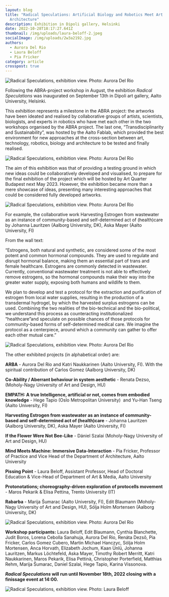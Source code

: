 ```yaml
---
layout: blog
title: "Radical Speculations: Artificial Biology and Robotics Meet Art and
  Architecture"
description: Exhibition in Dipoli gallery, Helsinki
date: 2022-10-28T18:17:27.641Z
thumbnail: /img/uploads/laura-beloff-2.jpeg
socialImage: /img/uploads/2w3a2192.jpg
authors:
  - Aurora Del Rio
  - Laura Beloff
  - Pia Fricker
category: article
crosspost: true
---
```

![Radical Speculations, exhibition view. Photo: Aurora Del Rio](/img/uploads/aurora-del-rio.jpeg "Radical Speculations, exhibition view. Photo: Aurora Del Rio")

Following the ABRA-project workshop in August, the exhibition *Radical Speculations* was inaugurated on September 13th in Dipoli art gallery, Aalto University, Helsinki.

This exhibition represents a milestone in the ABRA project: the artworks have been ideated and realised by collaborative groups of artists, scientists, biologists, and experts in robotics who have met each other in the two workshops organised by the ABRA project. The last one, “Transdisciplinarity and Sustainability”, was hosted by the Aalto Fablab, which provided the best environment for new approaches at the cross-section between art, technology, robotics, biology and architecture to be tested and finally realised. 

![Radical Speculations, exhibition view. Photo: Aurora Del Rio](/img/uploads/2w3a2198.jpg "\"If the Flower Were Not Bee-Like\" Dániel Szalai. Photo: Aurora Del Rio")

The aim of this exhibition was that of providing a testing ground in which new ideas could be collaboratively developed and visualised, to prepare for the final exhibition of the project which will be hosted by Art Quarter Budapest next May 2023. However, the exhibition became more than a mere showcase of ideas, presenting many interesting approaches that could be considered fully developed artworks. 

![Radical Speculations, exhibition view. Photo: Aurora Del Rio](/img/uploads/2w3a2194.jpg "\"Rabarba\" Marija Šumarac, Edit Blaumann, Sólja Holm Mortensen. Photo: Aurora Del Rio")

For example, the collaborative work Harvesting Estrogen from wastewater as an instance of community-based and self-determined act of (health)care by Johanna Lauritzen (Aalborg University, DK), Aska Mayer (Aalto University, FI)

From the wall text: 

“Estrogens, both natural and synthetic, are considered some of the most potent and common hormonal compounds. They are used to regulate and disrupt hormonal balance, making them an essential part of trans and female healthcare. Estrogens are commonly detected in wastewater. Currently, conventional wastewater treatment is not able to effectively remove estrogens, so the hormonal compounds make their way into the greater water supply, exposing both humans and wildlife to them. 

We plan to develop and test a protocol for the extraction and purification of estrogen from local water supplies, resulting in the production of a transdermal hydrogel, by which the harvested surplus estrogens can be used. Combining the two realities of the bio-technical and the bio-political, we understand this process as counteracting institutionalized “healthcare”and speculate on possible chances of those protocols for community-based forms of self-determined medical care. We imagine the protocol as a centerpiece, around which a community can gather to offer each other mutual care.”

![Radical Speculations, exhibition view. Photo: Aurora Del Rio](/img/uploads/2w3a2187-copy.jpg "\"Harvesting Estrogen from wastewater as an instance of community-based and self-determined act of (health)care\" Johanna Lauritzen, Aska Mayer. Photo: Aurora Del Rio ")

The other exhibited projects (in alphabetical order) are:

**ARBA** - Aurora Del Rio and Katri Naukkarinen (Aalto University, FI). With the spiritual contribution of Carlos Gomez (Aalborg University, DK)

**Co-Ability / Aberrant behaviour in system aesthetic** - Renata Dezso, (Moholy-Nagy University of Art and Design, HU)

**EMPATH: A true Intelligence, artificial or not, comes from embodied knowledge** - Hege Tapio (Oslo Metropolitan University)  and Yu-Han Tseng (Aalto University, FI) 

**Harvesting Estrogen from wastewater as an instance of community-based and self-determined act of (health)care** - Johanna Lauritzen (Aalborg University, DK), Aska Mayer (Aalto University, FI)

**If the Flower Were Not Bee-Like** - Dániel Szalai (Moholy-Nagy University of Art and Design, HU)

**Mind Meets Machine: Immersive Data-Interaction** - Pia Fricker, Professor of Practice and Vice Head of the Department of Architecture, Aalto University

**Pissing Point** - Laura Beloff, Assistant Professor, Head of Doctoral Education & Vice-Head of Department of Art & Media, Aalto University

**Protonotations; choreography-driven exploration of protocells movement** - Maros Pekarik & Elisa Pettina, Trento University (IT)

**Rabarba** - Marija Šumarac (Aalto University, FI), Edit Blaumann (Moholy-Nagy University of Art and Design, HU), Sólja Holm Mortensen (Aalborg University, DK)

![Radical Speculations, exhibition view. Photo: Aurora Del Rio](/img/uploads/2w3a2191.jpg "\"ARBA\" Aurora Del Rio, Katri Naukkarinen, Carlos Gomez. Photo: Aurora Del Rio")

**Workshop participants:** Laura Beloff, Edit Blaumann, Cynthia Blanchette, Judit Boros, Lorena Cebolla Sanahuja, Aurora Del Rio, Renáta Dezső, Pia Fricker, Carlos Gomez Cubero, Martin Michael Hanczyc, Sólja Holm Mortensen, Anca Horvath, Elizabeth Jochum, Kaan Ünlü, Johanna Lauritzen, Markus Löchtefeld, Aska Mayer, Timothy Robert Merritt, Katri Naukkarinen, Maros Pekarik, Elisa Pettinà, Christopher Porterfield, Matthias Rehm, Marija Šumarac, Daniel Szalai, Hege Tapio, Karina Vissonova.[](<>)

***Radical Speculations* will run until November 18th, 2022 closing with a finissage event at 14:00.**

![Radical Speculations, exhibition view. Photo: Laura Beloff](/img/uploads/laura-beloff-1.jpeg "Radical Speculations, exhibition view. Photo: Laura Beloff")